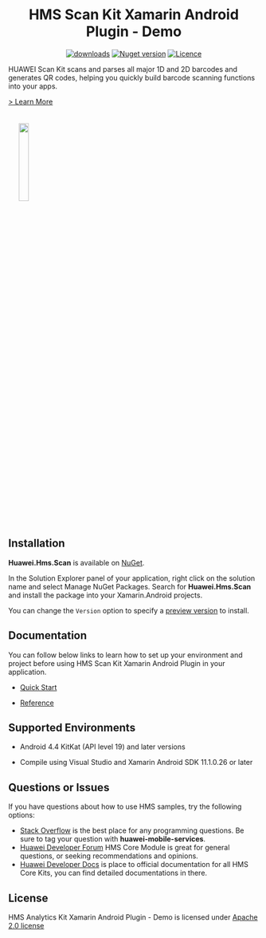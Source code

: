 <p align="center">
  <h1 align="center">HMS Scan Kit Xamarin Android Plugin - Demo </h1>
</p>

<p align="center">
  <a href="https://www.nuget.org/packages/Huawei.Hms.Scan"><img src="https://img.shields.io/nuget/dt/Huawei.Hms.Scan?label=Downloads&color=%23007EC6&style=for-the-badge"alt="downloads"></a>
  <a href="https://www.nuget.org/packages/Huawei.Hms.Scan"><img src="https://img.shields.io/nuget/v/Huawei.Hms.Scan?color=%23ed2a1c&style=for-the-badge" alt="Nuget version"></a>
  <a href="/LICENCE"><img src="https://img.shields.io/badge/License-Apache%202.0-blue.svg?color=%3bcc62&style=for-the-badge" alt="Licence"></a>
</p>

HUAWEI Scan Kit scans and parses all major 1D and 2D barcodes and generates QR codes, helping you quickly build barcode scanning functions into your apps.

[> Learn More](https://developer.huawei.com/consumer/en/doc/development/HMS-Plugin-Guides/introduction-0000001057554169)

<img src=".docs/mainPageAndroidScan.jpg" width = 20% height = 20% style="margin:1.5em">

## Installation

**Huawei.Hms.Scan** is available on [NuGet](https://www.nuget.org/packages/Huawei.Hms.Scan). 

In the Solution Explorer panel of your application, right click on the solution name and select Manage NuGet Packages. Search for **Huawei.Hms.Scan** and install the package into your Xamarin.Android projects.

You can change the `Version` option to specify a [preview version](https://www.nuget.org/packages/Huawei.Hms.Scan) to install.

## Documentation

You can follow below links to learn how to set up your environment and project before using HMS Scan Kit Xamarin Android Plugin in your application.

- [Quick Start](https://developer.huawei.com/consumer/en/doc/development/HMS-Plugin-Guides/preparedevenv-0000001050140270)

- [Reference](https://developer.huawei.com/consumer/en/doc/development/HMS-Plugin-References-V1/Scan_services-0000001050142345-V1)

## Supported Environments
 
- Android 4.4 KitKat (API level 19) and later versions

- Compile using Visual Studio and Xamarin Android SDK 11.1.0.26 or later

## Questions or Issues

If you have questions about how to use HMS samples, try the following options:
- [Stack Overflow](https://stackoverflow.com/questions/tagged/huawei-mobile-services) is the best place for any programming questions. Be sure to tag your question with 
**huawei-mobile-services**.
- [Huawei Developer Forum](https://forums.developer.huawei.com/forumPortal/en/home?fid=0101187876626530001) HMS Core Module is great for general questions, or seeking recommendations and opinions.
- [Huawei Developer Docs](https://developer.huawei.com/consumer/en/doc/overview/HMS-Core-Plugin) is place to official documentation for all HMS Core Kits, you can find detailed documentations in there.

## License

HMS Analytics Kit Xamarin Android Plugin - Demo is licensed under [Apache 2.0 license](LICENCE)